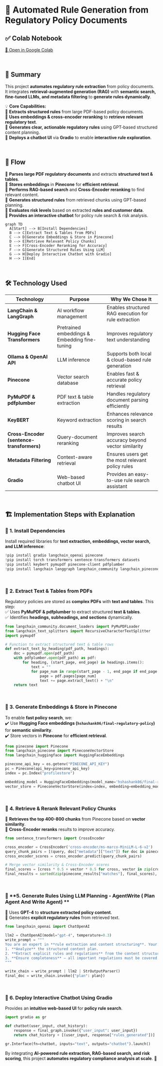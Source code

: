 # 🚀 **Automated Rule Generation from Regulatory Policy Documents**

## ✅ **Colab Notebook**

[🔗 Open in Google Colab](https://colab.research.google.com/drive/1mc22UOrOOEf1cysXujzKvB6r9UotCShx)

<br/>

## 📌 **Summary**

This project **automates regulatory rule extraction** from policy documents. It integrates **retrieval-augmented generation (RAG)** with **semantic search, fine-tuned LLMs, and metadata filtering** to **generate rules dynamically**.

💡 **Core Capabilities:**  
🔹 **Extracts structured rules** from large PDF-based policy documents.  
🔹 **Uses embeddings & cross-encoder reranking** to **retrieve relevant regulatory text**.  
🔹 **Generates clear, actionable regulatory rules** using GPT-based structured content planning.  
🔹 **Deploys a chatbot UI** via **Gradio** to enable **interactive rule exploration**.

<br/>

## 🌊 **Flow**

🔹 **Parses large PDF regulatory documents** and extracts **structured text & tables**.  
🔹 **Stores embeddings** in **Pinecone** for **efficient retrieval**.  
🔹 **Performs RAG-based search** and **Cross-Encoder reranking** to find relevant content.  
🔹 **Generates structured rules** from retrieved chunks using GPT-based planning.  
🔹 **Evaluates risk levels** based on extracted **rules and customer data**.  
🔹 **Provides an interactive chatbot** for policy rule search & risk analysis.

```mermaid
graph TD
  A[Start] --> B[Install Dependencies]
  B --> C[Extract Text & Tables from PDFs]
  C --> D[Generate Embeddings & Store in Pinecone]
  D --> E[Retrieve Relevant Policy Chunks]
  E --> F[Cross-Encoder Reranking for Accuracy]
  F --> G[Generate Structured Rules Using LLM]
  G --> H[Deploy Interactive Chatbot with Gradio]
  H --> I[End]
```

<br/>

## 🛠️ **Technology Used**

| Technology                                | Purpose                                 | Why We Chose It                                      |
| ----------------------------------------- | --------------------------------------- | ---------------------------------------------------- |
| **LangChain & LangGraph**                 | AI workflow management                  | Enables structured RAG execution for rule extraction |
| **Hugging Face Transformers**             | Pretrained embeddings & Embedding fine-tuning | Improves regulatory text understanding               |
| **Ollama & OpenAI API**                   | LLM inference                           | Supports both local & cloud-based rule generation    |
| **Pinecone**                              | Vector search database                  | Enables fast & accurate policy retrieval             |
| **PyMuPDF & pdfplumber**                  | PDF text & table extraction             | Handles regulatory document parsing efficiently      |
| **KeyBERT**                               | Keyword extraction                      | Enhances relevance scoring in search results         |
| **Cross-Encoder (sentence-transformers)** | Query-document reranking                | Improves search accuracy beyond vector similarity    |
| **Metadata Filtering**                    | Context-aware retrieval                 | Ensures users get the most relevant policy rules     |
| **Gradio**                                | Web-based chatbot UI                    | Provides an easy-to-use rule search assistant        |

<br/>

## 🏗️ **Implementation Steps with Explanation**

### 🔹 **1. Install Dependencies**

Install required libraries for **text extraction, embeddings, vector search, and LLM inference**:

```python
!pip install gradio langchain_openai pinecone
!pip install torch transformers sentence-transformers datasets
!pip install keybert pymupdf pinecone-client pdfplumber
!pip install langchain langgraph langchain_community langchain_pinecone langchain_huggingface
```

<br/>

### 🔹 **2. Extract Text & Tables from PDFs**

Regulatory policies are stored as **complex PDFs** with **text and tables**. This step:  
✅ Uses **PyMuPDF & pdfplumber** to extract structured **text & tables**.  
✅ Identifies **headings, subheadings, and sections** dynamically.

```python
from langchain_community.document_loaders import PyMuPDFLoader
from langchain_text_splitters import RecursiveCharacterTextSplitter
import pymupdf

# Function to extract structured text & table rows
def extract_text_by_heading(pdf_path, headings):
    doc = pymupdf.open(pdf_path)
    with pdfplumber.open(pdf_path) as pdf:
        for heading, (start_page, end_page) in headings.items():
            text = ""
            for page_num in range(start_page - 1, end_page if end_page else len(pdf.pages)):
                page = pdf.pages[page_num]
                text += page.extract_text() + "\n"
    return text
```

<br/>

### 🔹 **3. Generate Embeddings & Store in Pinecone**

To enable **fast policy search**, we:  
✔️ Use **Hugging Face embeddings (`hshashank06/final-regulatory-policy`)** for **semantic similarity**.  
✔️ Store vectors in **Pinecone** for **efficient retrieval**.

```python
from pinecone import Pinecone
from langchain_pinecone import PineconeVectorStore
from langchain_huggingface import HuggingFaceEmbeddings

pinecone_api_key = os.getenv("PINECONE_API_KEY")
pc = Pinecone(api_key=pinecone_api_key)
index = pc.Index("profilestore")

embedding_model = HuggingFaceEmbeddings(model_name='hshashank06/final-regulatory-policy')
vector_store = PineconeVectorStore(index=index, embedding=embedding_model)
```

<br/>

### 🔹 **4. Retrieve & Rerank Relevant Policy Chunks**

🔹 **Retrieves the top 400-800 chunks** from Pinecone based on **vector similarity**.  
🔹 **Cross-Encoder reranks** results to improve accuracy.

```python
from sentence_transformers import CrossEncoder

cross_encoder = CrossEncoder('cross-encoder/ms-marco-MiniLM-L-6-v2')
query_chunk_pairs = [(query, doc["metadata"]["text"]) for doc in pinecone_results["matches"]]
cross_encoder_scores = cross_encoder.predict(query_chunk_pairs)

# Merge vector similarity & Cross-Encoder scores
final_scores = [cross * 0.5 + vector * 0.5 for cross, vector in zip(cross_encoder_scores, vector_scores)]
final_results = sorted(zip(pinecone_results["matches"], final_scores), key=lambda x: x[1], reverse=True)[:500]
```

<br/>

### 🔹 **5. Generate Rules Using LLM Planning - AgentWrite ( Plan Agent And Write Agent) **

🔹 Uses **GPT-4** to **structure extracted policy content**.  
🔹 Generates **explicit regulatory rules** from retrieved text.

```python
from langchain_openai import ChatOpenAI

llm2 = ChatOpenAI(model="gpt-4", temperature=0.3)
write_prompt = """
You are an expert in **rule extraction and content structuring**. Your task is to:
1. **Analyze** the structured content plan.
2. **Extract explicit rules and regulations** from the content structure.
3. **Ensure completeness** — all important regulations must be covered.
"""

write_chain = write_prompt | llm2 | StrOutputParser()
final_doc = write_chain.invoke({"plan": plan})
```

<br/>

### 🔹 **6. Deploy Interactive Chatbot Using Gradio**

Provides an **intuitive web-based UI** for **policy rule search**.

```python
import gradio as gr

def chatbot(user_input, chat_history):
    response = final_graph.invoke({"user_input": user_input})
    return chat_history + [(user_input, response["rules_generated"])]

gr.Interface(fn=chatbot, inputs="text", outputs="chatbot").launch()
```

By integrating **AI-powered rule extraction, RAG-based search, and risk scoring**, this project **automates regulatory compliance analysis at scale**. 🚀
